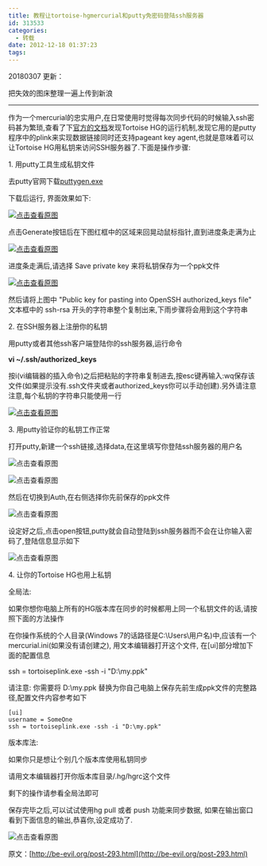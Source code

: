 ```yaml
---
title: 教程让tortoise-hgmercurial和putty免密码登陆ssh服务器
id: 313533
categories:
  - 转载
date: 2012-12-18 01:37:23
tags:
---
```


20180307 更新：

把失效的图床整理一遍上传到新浪

---------

作为一个mercurial的忠实用户,在日常使用时觉得每次同步代码的时候输入ssh密码甚为繁琐,查看了下[官方的文档](http://tortoisehg.bitbucket.org/manual/2.1/sync.html#ssh)发现Tortoise HG的运行机制,发现它用的是putty程序中的plink来实现数据链接同时还支持pageant key agent,也就是意味着可以让Tortoise HG用私钥来访问SSH服务器了.下面是操作步骤:

1\. 用putty工具生成私钥文件

去putty官网下载[puttygen.exe](http://the.earth.li/~sgtatham/putty/latest/x86/puttygen.exe)

下载后运行, 界面效果如下:

[![点击查看原图](https://wx1.sinaimg.cn/bmiddle/6df10e1aly1fp4f7c6izyj20df0c2q2z.jpg)](https://wx1.sinaimg.cn/bmiddle/6df10e1aly1fp4f7c6izyj20df0c2q2z.jpg)

点击Generate按钮后在下图红框中的区域来回晃动鼠标指针,直到进度条走满为止

[![点击查看原图](https://wx1.sinaimg.cn/bmiddle/6df10e1aly1fp4f7c6m93j20df0c274d.jpg)](https://wx1.sinaimg.cn/bmiddle/6df10e1aly1fp4f7c6m93j20df0c274d.jpg)

进度条走满后,请选择 Save private key 来将私钥保存为一个ppk文件

[![点击查看原图](https://wx3.sinaimg.cn/bmiddle/6df10e1aly1fp4f7c6mpaj20df0c2jrl.jpg)](https://wx3.sinaimg.cn/bmiddle/6df10e1aly1fp4f7c6mpaj20df0c2jrl.jpg)

然后请将上图中 "Public key for pasting into OpenSSH authorized_keys file" 文本框中的 ssh-rsa 开头的字符串整个复制出来,下雨步骤将会用到这个字符串

2\. 在SSH服务器上注册你的私钥

用putty或者其他ssh客户端登陆你的ssh服务器,运行命令

**vi ~/.ssh/authorized_keys**

按i(vi编辑器的插入命令)之后把粘贴的字符串复制进去,按esc键再输入:wq保存该文件(如果提示没有.ssh文件夹或者authorized_keys你可以手动创建).另外请注意注意,每个私钥的字符串只能使用一行

[![点击查看原图](https://wx2.sinaimg.cn/bmiddle/6df10e1aly1fp4f7c6jnij20b7052q3c.jpg)](https://wx2.sinaimg.cn/bmiddle/6df10e1aly1fp4f7c6jnij20b7052q3c.jpg)

3\. 用putty验证你的私钥工作正常

打开putty,新建一个ssh链接,选择data,在这里填写你登陆ssh服务器的用户名

![点击查看原图](https://wx4.sinaimg.cn/bmiddle/6df10e1aly1fp4f7c6l56j20co0bbglu.jpg)

![点击查看原图](https://wx3.sinaimg.cn/bmiddle/6df10e1aly1fp4f7c6gcej20co0bb3yl.jpg)

然后在切换到Auth,在右侧选择你先前保存的ppk文件

![点击查看原图](https://wx2.sinaimg.cn/bmiddle/6df10e1aly1fp4f7c6jsnj20co0bbq31.jpg)


设定好之后,点击open按钮,putty就会自动登陆到ssh服务器而不会在让你输入密码了,登陆信息显示如下

![点击查看原图](https://wx4.sinaimg.cn/bmiddle/6df10e1aly1fp4f7c6gkwj209y02ajre.jpg)


4\. 让你的Tortoise HG也用上私钥

全局法:

如果你想你电脑上所有的HG版本库在同步的时候都用上同一个私钥文件的话,请按照下面的方法操作

在你操作系统的个人目录(Windows 7的话路径是C:\Users\用户名)中,应该有一个mercurial.ini(如果没有请创建之), 用文本编辑器打开这个文件, 在[ui]部分增加下面的配置信息

ssh = tortoiseplink.exe -ssh -i "D:\my.ppk"

请注意: 你需要将 D:\my.ppk 替换为你自己电脑上保存先前生成ppk文件的完整路径,配置文件内容参考如下

```
[ui]
username = SomeOne
ssh = tortoiseplink.exe -ssh -i "D:\my.ppk"
```

版本库法:

如果你只是想让个别几个版本库使用私钥同步

请用文本编辑器打开你版本库目录/.hg/hgrc这个文件

剩下的操作请参看全局法即可

保存完毕之后,可以试试使用hg pull 或者 push 功能来同步数据, 如果在输出窗口看到下面信息的输出,恭喜你,设定成功了.

![点击查看原图](https://wx4.sinaimg.cn/bmiddle/6df10e1aly1fp4fgmrzgbj20bo01y74l.jpg)

原文：[http://be-evil.org/post-293.html](http://be-evil.org/post-293.html)
